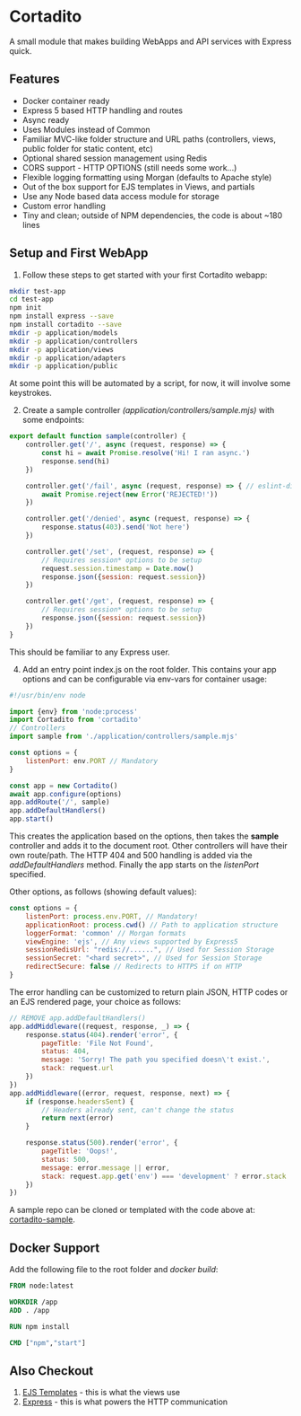 # Cortadito

A small module that makes building WebApps and API services with Express quick.

## Features

* Docker container ready
* Express 5 based HTTP handling and routes
* Async ready
* Uses Modules instead of Common
* Familiar MVC-like folder structure and URL paths (controllers, views, public folder for static content, etc)
* Optional shared session management using Redis
* CORS support - HTTP OPTIONS (still needs some work...)
* Flexible logging formatting using Morgan (defaults to Apache style)
* Out of the box support for EJS templates in Views, and partials
* Use any Node based data access module for storage
* Custom error handling
* Tiny and clean; outside of NPM dependencies, the code is about ~180 lines

## Setup and First WebApp

1. Follow these steps to get started with your first Cortadito webapp:

```bash
mkdir test-app
cd test-app
npm init
npm install express --save
npm install cortadito --save
mkdir -p application/models
mkdir -p application/controllers
mkdir -p application/views
mkdir -p application/adapters
mkdir -p application/public
```

At some point this will be automated by a script, for now, it will involve some keystrokes.

2. Create a sample controller *(application/controllers/sample.mjs)* with some endpoints:

```javascript
export default function sample(controller) {
	controller.get('/', async (request, response) => {
		const hi = await Promise.resolve('Hi! I ran async.')
		response.send(hi)
	})

	controller.get('/fail', async (request, response) => { // eslint-disable-line no-unused-vars
		await Promise.reject(new Error('REJECTED!'))
	})

	controller.get('/denied', async (request, response) => {
		response.status(403).send('Not here')
	})

	controller.get('/set', (request, response) => {
		// Requires session* options to be setup
		request.session.timestamp = Date.now()
		response.json({session: request.session})
	})

	controller.get('/get', (request, response) => {
		// Requires session* options to be setup
		response.json({session: request.session})
	})
}
```

This should be familiar to any Express user.

4. Add an entry point index.js on the root folder. This contains your app options and can be configurable via env-vars for container usage:

```javascript
#!/usr/bin/env node

import {env} from 'node:process'
import Cortadito from 'cortadito'
// Controllers
import sample from './application/controllers/sample.mjs'

const options = {
	listenPort: env.PORT // Mandatory
}

const app = new Cortadito()
await app.configure(options)
app.addRoute('/', sample)
app.addDefaultHandlers()
app.start()
```

This creates the application based on the options, then takes the **sample** controller and adds it to the document root. Other controllers will have their own route/path. The HTTP 404 and 500 handling is added via the *addDefaultHandlers* method. Finally the app starts on the *listenPort* specified.

Other options, as follows (showing default values):

```javascript
const options = {
	listenPort: process.env.PORT, // Mandatory!
	applicationRoot: process.cwd() // Path to application structure
	loggerFormat: 'common' // Morgan formats
	viewEngine: 'ejs', // Any views supported by Express5
	sessionRedisUrl: "redis://......", // Used for Session Storage
	sessionSecret: "<hard secret>", // Used for Session Storage
	redirectSecure: false // Redirects to HTTPS if on HTTP
}
```

The error handling can be customized to return plain JSON, HTTP codes or an EJS rendered page, your choice as follows:

```javascript
// REMOVE app.addDefaultHandlers()
app.addMiddleware((request, response, _) => {
	response.status(404).render('error', {
		pageTitle: 'File Not Found',
		status: 404,
		message: 'Sorry! The path you specified doesn\'t exist.',
		stack: request.url
	})
})
app.addMiddleware((error, request, response, next) => {
	if (response.headersSent) {
		// Headers already sent, can't change the status
		return next(error)
	}

	response.status(500).render('error', {
		pageTitle: 'Oops!',
		status: 500,
		message: error.message || error,
		stack: request.app.get('env') === 'development' ? error.stack : ''
	})
})
```

A sample repo can be cloned or templated with the code above at: [cortadito-sample](https://github.com/RobertoMachorro/cortadito-sample).

## Docker Support

Add the following file to the root folder and _docker build_:

```Dockerfile
FROM node:latest

WORKDIR /app
ADD . /app

RUN npm install

CMD ["npm","start"]
```

## Also Checkout

1. [EJS Templates](https://ejs.co) - this is what the views use
2. [Express](https://expressjs.com) - this is what powers the HTTP communication
